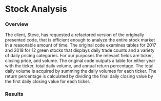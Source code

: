 # Stock Analysis

### Overview

The client, Steve, has requested a refactored version of the originally presented code, that is efficient enough to analyze the entire stock market in a reasonable amount of time.  The original code examines tables for 2017 and 2018 for 12 green stocks that displays daily trade counts and a variety of daily pricing categories. For our purposes the relevant fields are ticker, closing price, and volume. The original code outputs a table for either year with the ticker, total daily volume, and annual return percentage.  The total daily volume is acquired by summing the daily volumes for each ticker. The return percentage is calculated by dividing the final daily closing value by the first daily closing value for each ticker.  

### Results


 
